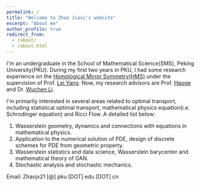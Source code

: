 ```yaml
---
permalink: /
title: "Welcome to Zhao Jiaxi's website"
excerpt: "About me"
author_profile: true
redirect_from: 
  - /about/
  - /about.html
---
```


I'm an undergraduate in the School of Mathematical Science(SMS), Peking University(PKU). During my first two years in PKU, I had some research experience on the [Homological Mirror Symmetry(HMS)](https://en.wikipedia.org/wiki/Homological_mirror_symmetry) under the supervision of Prof. [Lei Yang](http://www.math.pku.edu.cn/jsdw/js_20180628175159671361/y_20180628175159671361/69985.htm). Now, my research advisors are Prof. [Haoge](http://bicmr.pku.edu.cn/~gehao/English%20version/main_english.htm) and Dr. [Wuchen Li](https://www.math.ucla.edu/~wcli/).

I'm primarily interested in several areas related to optimal transport, including statistical optimal transport, mathematical physics equation(i.e. Schrodinger equation) and Ricci Flow. A detailed list below:
1. Wasserstein geometry, dynamics and connections with equations in mathematical physics.
2. Application to the numerical solution of PDE, design of discrete schemes for PDE from geometric property.
3. Wasserstein statistics and data science, Wasserstein barycenter and mathematical theory of GAN.
4. Stochastic analysis and stochastic mechanics.



Email: Zhaojx21 [@] pku [DOT] edu [DOT] cn
